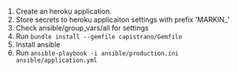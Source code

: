 1. Create an heroku application.
2. Store secrets to heroku applicaiton settings with prefix 'MARKIN_'
3. Check ansible/group_vars/all for settings
4. Run `bundle install --gemfile capistrano/Gemfile`
4. Install ansible
5. Run `ansible-playbook -i ansible/production.ini ansible/application.yml`